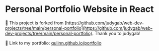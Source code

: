 # Personal Portfolio Website in React

:blossom: This project is forked from [https://github.com/judygab/web-dev-projects/tree/main/personal-portfolio](https://github.com/judygab/web-dev-projects/tree/main/personal-portfolio).
Thank you to judygab! 

:blossom: Link to my portfolio: [qulinn.github.io/portfolio](https://qulinn.github.io/portfolio)